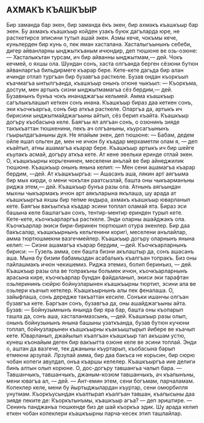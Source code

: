 ## АХМАКЪ КЪАШКЪЫР

Бир заманда бар экен, бир заманда ёкъ экен, бир ахмакъ къашкъыр бар экен. Бу ахмакъ къашкъыр койден узакъ буюк дагъларда юре, не расткетирсе эписини тутып ашай экен.
Азмы кече, чокъмы кече, куньлерден бир кунь о, пек яман хасталана. Хасталыгъынынъ себеби, дигер айванларны ынджыткъаным ичюндир, деп тюшюне ве озь-озюне:
— Хасталыкътан турсам, ич бир айванны ынджытмам,— дей. Чокъ кечмей, о яхшы ола. Шундан сонъ, хаста олгъанда берген сёзюни бутюн айванларгъа бильдирмеге къарар бере. Кете-кете дагьда бир алан ичинде отлап тургъан бир бузавгъа расткеле. Бузав ондан къоркъып къачмагъа ынтылгъанда, къашкъыр онынъ огюне чыкъып:
— Къоркъма, достум, мен артыкъ сизни ынджытмамагьа сёз бердим,— дей. Бузавнынъ бунъа чокъ инанаджагъы кельмей. Амма къашкъыр сагълыкълашып кеткен сонъ инана.
Къашкъыр бираз даа кеткен сонъ, эки къочкъаргьа, сонъ бир аткъа расткеле. Оларгъа да, артыкъ ич бирисини ынджытмайджагъыны айтып, сёз берип къайта. Къашкъыр догъру къобасына келе. Баягъы ял алгъан сонъ, о озюнинъ зияде такъкъаттан тюшкенини, пекъ ач олгъаныны, къурсагъынынъ гъырылдагъаныны дуя.
Не япайым экен, деп тюшюне:
— Бабам, дедем ойле яшап ольген де, мен не ичюн бу къадар мерхаметли олам я, — деп къайтып, атны ашамагъа къарар бере.
Къашкъыр артыкъ ич бир шейге къулакъ асмай, догъру аткъа кете. Ат кене эвельки еринде отлай экен. О, къашкъырны корьгенинен, меселени анълай ве бир айнеджилик тюшюне.
Къашкъыр онынъ янына келип:
— Мен сени ашамагъа къарар бердим, —дей.
Ат къашкъыргьа:
— Ашасанъ аша, лякин арт аягъыма бир мых кирди, о мени чокътан раатсызлай, башта оны чыкъарманъны риджа этем,— дей.
Къашкъыр бунъа разы ола. Атнынъ аягьындан мыхны чыкъармакъ ичюн арт аякъларына якълаша, шу арада ат къашкъыргъа яхшы бир тепме яндыра, ахмакъ къашкъыр юварланып кете. Баягъы вакъыткъа къадар эсини топлап оламай ята. Бираз эси башына келе башлагъан сонъ, тентир-ментир еринден турып кете. Кете-кете, къочкъарларгъа расткеле. Энди оларны ашайджакъ ола. Къочкъарлар экиси бири-биринен тюртюшип отура экенлер. Бир даа бакъсалар, къашкъырнынъ кельгенини коригі, меселени анълайлар, амма тюртюшмекни вазгечмейлер.
Къашкъыр догъру оларнынъ янына келип:
— Сизни ашамагъа къарар бердим, —дей.
Къочкъарларнынъ бириси:
— Гузель амма, сен башта бизни акълаштыр да, сонъ ашасанъ аша. Мына бу бизим бабамыздан асабалыкъ къалгъан топракъ. Биз оны пайлашмакъ ичюн чекишемиз. Риджа этемиз, болип беринъиз, — дей.
Къашкъыр разы ола ве топракъны больмек ичюн, къочкъарларнынъ арасына кире, къочкъарлар бундан файдаланып, экиси эки тарафтан озьлерининъ сюйрю бойнузларынен къашкъырны тюртип, эсини ала ве озьлери къачып кетелер.
Къашкъырнынъ алы пек феналаша. О, зайыфлаша, сонъ дередже такъаттан кесиле. Сонъки ишанчы олгъан бузавгъа кете. Баргъан сонъ, бузавгъа да, оны ашайджагъыны айта.
Бузав:
— Бойнузымнынъ янында бир яра бар, башта оны къопарып ташла да, сонъ аша, хасталанмазсынъ, —дей. Къашкъыр разы олып, онынъ бойнузынынъ янына башыны узаткъанда, бузав бутюн кучюни топлап, бойнузларынен къашкъырны къакъыштырып йибере ве къачып кете.
Юварланып, джайылып къалгъан къашкъыр тап акъшам устю, кунеш къонайым деген бир вакъытта озюне келе ве эсини топлай. Энди о, аштан да вазгече, тек джаныны къуртарып, къобасына барып етмекни арзулай. Лрзулай амма, бир даа бакъса не корьсин, бир сюрю чобан копеги авулдап, онъа къаршы келелер. Къашкъыргъа иие делиги бинъ алтын олып корюне. О, дос-догъру тавшангьа чалып бара.
— Тавшанчыкъ, тавшанчыкъ, джаным-козюм тавшанчыкъ, ач къапынъны, мени ювагъа ал, — дей. — Ант-емин этем, сени богъмам, парчаламам. Копеклер келе, мени бу йыртыджылардан къуртар, сени омюрбилля унутмам.
Къоркъусындан къалтырап къалгъан тавшан, къапысыны даа зияде пеките де:
Къоркътынъмы, къашкъыр агъа? — деп эриштире. — Сенинъ панджанъа тюшкенде биз де шай къоркъа эдик.
Шу арада келип еткен чобан копеклери къашкъырны парча-кесек этип ташлайлар.

